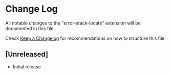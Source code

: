 # Change Log

All notable changes to the "error-stack-locate" extension will be documented in this file.

Check [Keep a Changelog](http://keepachangelog.com/) for recommendations on how to structure this file.

## [Unreleased]

- Initial release